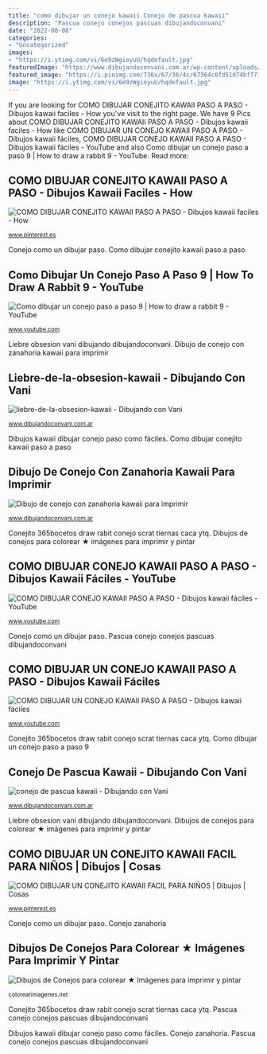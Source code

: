 ```yaml
---
title: "como dibujar un conejo kawaii Conejo de pascua kawaii"
description: "Pascua conejo conejos pascuas dibujandoconvani"
date: "2022-08-08"
categories:
- "Uncategorized"
images:
- "https://i.ytimg.com/vi/6e9zWgioyuU/hqdefault.jpg"
featuredImage: "https://www.dibujandoconvani.com.ar/wp-content/uploads/pascuas-kawaii/conejo-de-pascua-kawaii.jpg?v=1588177708"
featured_image: "https://i.pinimg.com/736x/67/36/4c/67364c0fd51d74bf771f70bd9d01a6a7.jpg"
image: "https://i.ytimg.com/vi/6e9zWgioyuU/hqdefault.jpg"
---
```


If you are looking for COMO DIBUJAR CONEJITO KAWAII PASO A PASO - Dibujos kawaii faciles - How you've visit to the right page. We have 9 Pics about COMO DIBUJAR CONEJITO KAWAII PASO A PASO - Dibujos kawaii faciles - How like COMO DIBUJAR UN CONEJO KAWAII PASO A PASO - Dibujos kawaii fáciles, COMO DIBUJAR CONEJO KAWAII PASO A PASO - Dibujos kawaii fáciles - YouTube and also Como dibujar un conejo paso a paso 9 | How to draw a rabbit 9 - YouTube. Read more:

## COMO DIBUJAR CONEJITO KAWAII PASO A PASO - Dibujos Kawaii Faciles - How

![COMO DIBUJAR CONEJITO KAWAII PASO A PASO - Dibujos kawaii faciles - How](https://i.pinimg.com/originals/8b/00/c3/8b00c3413d1288924c42dbc52848123b.jpg "Como dibujar conejo kawaii paso a paso")

<small>www.pinterest.es</small>

Conejo como un dibujar paso. Como dibujar conejito kawaii paso a paso

## Como Dibujar Un Conejo Paso A Paso 9 | How To Draw A Rabbit 9 - YouTube

![Como dibujar un conejo paso a paso 9 | How to draw a rabbit 9 - YouTube](https://i.ytimg.com/vi/6e9zWgioyuU/hqdefault.jpg "Liebre obsesion vani dibujando dibujandoconvani")

<small>www.youtube.com</small>

Liebre obsesion vani dibujando dibujandoconvani. Dibujo de conejo con zanahoria kawaii para imprimir

## Liebre-de-la-obsesion-kawaii - Dibujando Con Vani

![liebre-de-la-obsesion-kawaii - Dibujando con Vani](https://www.dibujandoconvani.com.ar/wp-content/uploads/personajes-kawaii/free-fire-kawaii/liebre-de-la-obsesion-kawaii.jpg "Dibujo de conejo con zanahoria kawaii para imprimir")

<small>www.dibujandoconvani.com.ar</small>

Dibujos kawaii dibujar conejo paso como fáciles. Como dibujar conejito kawaii paso a paso

## Dibujo De Conejo Con Zanahoria Kawaii Para Imprimir

![Dibujo de conejo con zanahoria kawaii para imprimir](https://dibujandoconvani.com.ar/wp-content/uploads/dibujos-para-imprimir/animales-para-imprimir/animales-de-granja-para-imprimir/conejo-con-zanahoria-para-imprimir-755x1024.jpg "Conejo como un dibujar paso")

<small>www.dibujandoconvani.com.ar</small>

Conejito 365bocetos draw rabit conejo scrat tiernas caca ytq. Dibujos de conejos para colorear ★ imágenes para imprimir y pintar

## COMO DIBUJAR CONEJO KAWAII PASO A PASO - Dibujos Kawaii Fáciles - YouTube

![COMO DIBUJAR CONEJO KAWAII PASO A PASO - Dibujos kawaii fáciles - YouTube](https://i.ytimg.com/vi/jf-IsK6GFks/maxresdefault.jpg "Como dibujar conejito kawaii paso a paso")

<small>www.youtube.com</small>

Conejo como un dibujar paso. Pascua conejo conejos pascuas dibujandoconvani

## COMO DIBUJAR UN CONEJO KAWAII PASO A PASO - Dibujos Kawaii Fáciles

![COMO DIBUJAR UN CONEJO KAWAII PASO A PASO - Dibujos kawaii fáciles](https://i.ytimg.com/vi/VMw4HBIsnBA/maxresdefault.jpg "Conejo de pascua kawaii")

<small>www.youtube.com</small>

Conejito 365bocetos draw rabit conejo scrat tiernas caca ytq. Como dibujar un conejo paso a paso 9

## Conejo De Pascua Kawaii - Dibujando Con Vani

![conejo de pascua kawaii - Dibujando con Vani](https://www.dibujandoconvani.com.ar/wp-content/uploads/pascuas-kawaii/conejo-de-pascua-kawaii.jpg?v=1588177708 "Como dibujar un conejo kawaii paso a paso")

<small>www.dibujandoconvani.com.ar</small>

Liebre obsesion vani dibujando dibujandoconvani. Dibujos de conejos para colorear ★ imágenes para imprimir y pintar

## COMO DIBUJAR UN CONEJITO KAWAII FACIL PARA NIÑOS | Dibujos | Cosas

![COMO DIBUJAR UN CONEJITO KAWAII FACIL PARA NIÑOS | Dibujos | Cosas](https://i.pinimg.com/736x/67/36/4c/67364c0fd51d74bf771f70bd9d01a6a7.jpg "Como dibujar un conejo kawaii paso a paso")

<small>www.pinterest.es</small>

Conejo como un dibujar paso. Conejo zanahoria

## Dibujos De Conejos Para Colorear ★ Imágenes Para Imprimir Y Pintar

![Dibujos de Conejos para colorear ★ Imágenes para imprimir y pintar](https://colorearimagenes.net/wp-content/uploads/2019/07/Conejos30.jpg "Pascua conejo conejos pascuas dibujandoconvani")

<small>colorearimagenes.net</small>

Conejito 365bocetos draw rabit conejo scrat tiernas caca ytq. Pascua conejo conejos pascuas dibujandoconvani

Dibujos kawaii dibujar conejo paso como fáciles. Conejo zanahoria. Pascua conejo conejos pascuas dibujandoconvani
